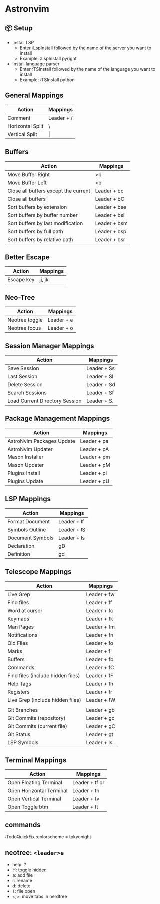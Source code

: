# Astronvim

## 📦 Setup

- Install LSP
    - Enter :LspInstall followed by the name of the server you want to install
    - Example: :LspInstall pyright
- Install language parser
    - Enter :TSInstall followed by the name of the language you want to install
    - Example: :TSInstall python

## General Mappings

| Action           | Mappings   |
|------------------|------------|
| Comment          | Leader + / |
| Horizontal Split | \          |
| Vertical Split   | \|         |

## Buffers

| Action                               | Mappings     |
|--------------------------------------|--------------|
| Move Buffer Right                    | >b           |
| Move Buffer Left	                    | <b           |
| Close all buffers except the current | Leader + bc  |
| Close all buffers                    | Leader + bC  |
| Sort buffers by extension            | Leader + bse |
| Sort buffers by buffer number        | Leader + bsi |
| Sort buffers by last modification    | Leader + bsm |
| Sort buffers by full path            | Leader + bsp |
| Sort buffers by relative path        | Leader + bsr |

## Better Escape

| Action     | Mappings |
|------------|----------|
| Escape key | jj, jk   |

## Neo-Tree

| Action         | Mappings   |
 |----------------|------------|
| Neotree toggle | Leader + e |
| Neotree focus  | Leader + o |

## Session Manager Mappings

| Action                         | Mappings    |
 |--------------------------------|-------------|
| Save Session                   | Leader + Ss |
| Last Session                   | Leader + Sl |
| Delete Session                 | Leader + Sd |
| Search Sessions                | Leader + Sf |
| Load Current Directory Session | Leader + S. |

## Package Management Mappings

| Action                    | Mappings    |
|---------------------------|-------------|
| AstroNvim Packages Update | Leader + pa |
| AstroNvim Updater         | Leader + pA |
| Mason Installer           | Leader + pm |
| Mason Updater             | Leader + pM |
| Plugins Install           | Leader + pi |
| Plugins Update            | Leader + pU |

## LSP Mappings

| Action           | Mappings    |
|------------------|-------------|
| Format Document  | Leader + lf |
| Symbols Outline  | Leader + lS |
| Document Symbols | Leader + ls |
| Declaration      | gD          |
| Definition       | gd          |

## Telescope Mappings

| Action                            | Mappings    |
|-----------------------------------|-------------|
| Live Grep                         | Leader + fw |
| Find files                        | Leader + ff |
| Word at cursor                    | Leader + fc |
| Keymaps                           | Leader + fk |
| Man Pages                         | Leader + fm |
| Notifications                     | Leader + fn |
| Old Files                         | Leader + fo |
| Marks                             | Leader + f' |
| Buffers                           | Leader + fb |
| Commands                          | Leader + fC |
| Find files (include hidden files) | Leader + fF |
| Help Tags                         | Leader + fh |
| Registers                         | Leader + fr |
| Live Grep (include hidden files)  | Leader + fW |
|                                   |             |
| Git Branches                      | Leader + gb |
| Git Commits (repository)          | Leader + gc |
| Git Commits (current file)        | Leader + gC |
| Git Status                        | Leader + gt |
| LSP Symbols                       | Leader + ls |

## Terminal Mappings

| Action                   | Mappings            |
|--------------------------|---------------------|
| Open Floating Terminal   | Leader + tf or <F7> |
| Open Horizontal Terminal | Leader + th         |
| Open Vertical Terminal   | Leader + tv         |
| Open Toggle btm          | Leader + tt         |

## commands

:TodoQuickFix
:colorscheme = tokyonight

## neotree: `<leader>e`

- help: ?
- H: toggle hidden
- a: add file
- r: rename
- d: delete
- `l`: file open
- `<`, `>`: move tabs in nerdtree